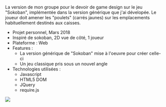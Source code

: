 La version de mon groupe pour le devoir de game design sur le jeu "Sokoban", implémentée dans la version générique que j'ai dévelopée. Le joueur doit amener les "poulets" (carrés jaunes) sur les emplacements habituellement destinés aux caisses.

+ Projet personnel, Mars 2018
+ Inspiré de sokoban, 2D vue de côté, 1 joueur
+ Plateforme : Web
+ Features :
    - La version générique de "Sokoban" mise à l'oeuvre pour créer celle-ci
    - Un jeu classique pris sous un nouvel angle
+ Technologies utilisées :
    - Javascript
    - HTML5 DOM
    - JQuery
    - require.js

![](°project-image°)